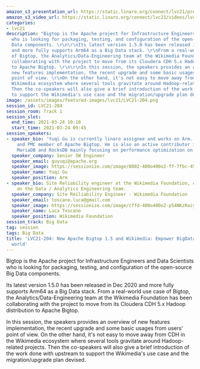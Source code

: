 ```yaml
---
amazon_s3_presentation_url: https://static.linaro.org/connect/lvc21/presentations/lvc21-204.pdf
amazon_s3_video_url: https://static.linaro.org/connect/lvc21/videos/lvc21-204.mp4
categories:
- lvc21
description: "Bigtop is the Apache project for Infrastructure Engineers and Data Scientists
  who is looking for packaging, testing, and configuration of the open-source Big
  Data components. \r\n\r\nIts latest version 1.5.0 has been released in Dec 2020
  and more fully supports Arm64 as a Big Data stack. \r\nFrom a real-world use case
  of Bigtop, the Analytics/Data-Engineering team at the Wikimedia Foundation has been
  collaborating with the project to move from its Cloudera CDH 5.x Hadoop distribution
  to Apache Bigtop. \r\n\r\nIn this session, the speakers provides an overview of
  new features implementation, the recent upgrade and some basic usages from users'
  point of view. \r\nOn the other hand, it's not easy to move away from CDH in the
  Wikimedia ecosystem where several tools gravitate around Hadoop-related projects.
  Then the co-speakers will also give a brief introduction of the work done with upstream
  to support the Wikimedia's use case and the migration/upgrade plan devised."
image: /assets/images/featured-images/lvc21/LVC21-204.png
session_id: LVC21-204
session_room: Track 1
session_slot:
  end_time: 2021-03-24 10:10
  start_time: 2021-03-24 09:45
session_speakers:
- speaker_bio: 'Yuqi Gu is currently linaro assignee and works on Arm. He is the committer
    and PMC member of Apache Bigtop. He is also an active contributor in Apache Arrow,
    MariaDB and RocksDB mainly focusing on performance optimization on Arm64. '
  speaker_company: Senior SW Engineer
  speaker_email: guyuqi@apache.org
  speaker_image: https://sessionize.com/image/0802-400o400o2-ff-7fbc-455a-b97e-c0e4bfad0db8.49a2a572-c63e-47de-8f54-b01decb36e9d.png
  speaker_name: Yuqi Gu
  speaker_position: Arm
- speaker_bio: Site Reliability engineer at the Wikimedia Foundation, currently working
    on the Data / Analytics Engineering team.
  speaker_company: Site Reiliability Engineer - Wikimedia Foundation
  speaker_email: toscano.luca@gmail.com
  speaker_image: https://sessionize.com/image/cffd-400o400o2-p54NKzRaiykQ8HpZZHgoNX.jpg
  speaker_name: Luca Toscano
  speaker_position: Wikimedia Foundation
session_track: Big Data
tag: session
tags: Big Data
title: 'LVC21-204: New Apache Bigtop 1.5 and Wikimedia: Empower BigData in the real
  world'
---
```


Bigtop is the Apache project for Infrastructure Engineers and Data Scientists who is looking for packaging, testing, and configuration of the open-source Big Data components. 

Its latest version 1.5.0 has been released in Dec 2020 and more fully supports Arm64 as a Big Data stack. 
From a real-world use case of Bigtop, the Analytics/Data-Engineering team at the Wikimedia Foundation has been collaborating with the project to move from its Cloudera CDH 5.x Hadoop distribution to Apache Bigtop. 

In this session, the speakers provides an overview of new features implementation, the recent upgrade and some basic usages from users' point of view. 
On the other hand, it's not easy to move away from CDH in the Wikimedia ecosystem where several tools gravitate around Hadoop-related projects. Then the co-speakers will also give a brief introduction of the work done with upstream to support the Wikimedia's use case and the migration/upgrade plan devised.